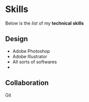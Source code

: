 # Skills

Below is the _list_ of my **technical skills**

## Design
- Adobe Photoshop
- Adobe Illustrator 
- All sorts of softwares
-

## Collaboration
Git

